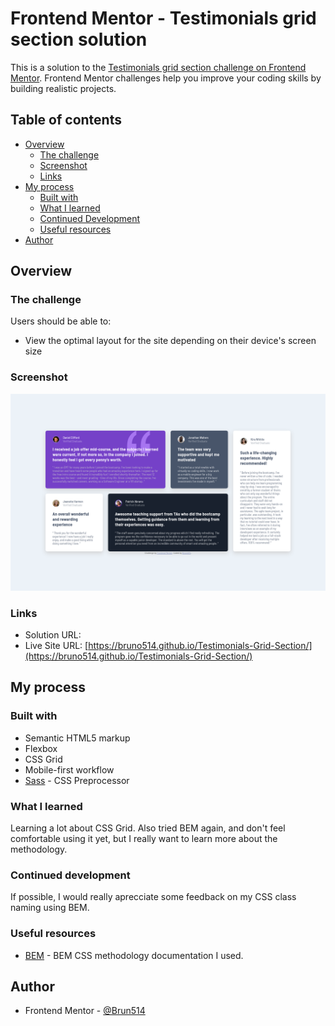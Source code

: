# Frontend Mentor - Testimonials grid section solution

This is a solution to the [Testimonials grid section challenge on Frontend Mentor](https://www.frontendmentor.io/challenges/testimonials-grid-section-Nnw6J7Un7). Frontend Mentor challenges help you improve your coding skills by building realistic projects.

## Table of contents

- [Overview](#overview)
  - [The challenge](#the-challenge)
  - [Screenshot](#screenshot)
  - [Links](#links)
- [My process](#my-process)
  - [Built with](#built-with)
  - [What I learned](#what-i-learned)
  - [Continued Development](#continued-development)
  - [Useful resources](#useful-resources)
- [Author](#author)

## Overview

### The challenge

Users should be able to:

- View the optimal layout for the site depending on their device's screen size

### Screenshot

![](./screenshot.png)

### Links

- Solution URL: []()
- Live Site URL: [https://bruno514.github.io/Testimonials-Grid-Section/](https://bruno514.github.io/Testimonials-Grid-Section/)

## My process

### Built with

- Semantic HTML5 markup
- Flexbox
- CSS Grid
- Mobile-first workflow
- [Sass](https://sass-lang.com/) - CSS Preprocessor

### What I learned

Learning a lot about CSS Grid. Also tried BEM again, and don't feel comfortable using it yet, but I really want to learn more about the methodology.

### Continued development

If possible, I would really aprecciate some feedback on my CSS class naming using BEM. 

### Useful resources

- [BEM](https://getbem.com) - BEM CSS methodology documentation I used.

## Author

- Frontend Mentor - [@Brun514](https://www.frontendmentor.io/profile/Bruno514)
